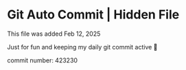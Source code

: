 # Git Auto Commit | Hidden File

This file was added Feb 12, 2025

Just for fun and keeping my daily git commit active 🤪

commit number: 423230
